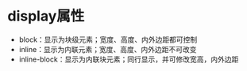 # display属性

* block：显示为块级元素；宽度、高度、内外边距都可控制
* inline：显示为内联元素；宽度、高度、内外边距不可改变
* inline-block：显示为内联块元素；同行显示，并可修改宽高，内外边距
